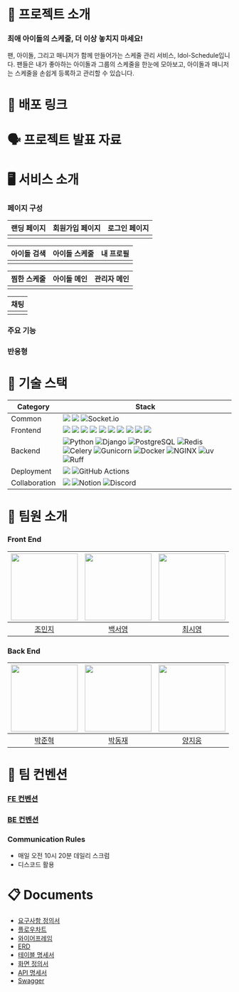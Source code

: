 # 📖 프로젝트 소개

### 최애 아이돌의 스케줄, 더 이상 놓치지 마세요!

팬, 아이돌, 그리고 매니저가 함께 만들어가는 스케줄 관리 서비스, Idol-Schedule입니다. 팬들은 내가 좋아하는 아이돌과 그룹의 스케줄을 한눈에 모아보고, 아이돌과 매니저는 스케줄을 손쉽게 등록하고 관리할 수 있습니다.

# 🔗 배포 링크

# 🗣️ 프로젝트 발표 자료

# 🖥️ 서비스 소개

### 페이지 구성

| 랜딩 페이지 | 회원가입 페이지 | 로그인 페이지 |
| ----------- | --------------- | ------------- |
|             |                 |               |

| 아이돌 검색 | 아이돌 스케줄 | 내 프로필 |
| ----------- | ------------- | --------- |
|             |               |           |

| 찜한 스케줄 | 아이돌 메인 | 관리자 메인 |
| ----------- | ----------- | ----------- |
|             |             |             |

| 채팅 |
| ---- |
|      |

### 주요 기능

### 반응형

# 🧰 기술 스택

| **Category**  | **Stack**                                                                                                                                                                                                                                                                                                                                                                                                                                                                                                                                                                                                                                                                                                                                                                                                                                                                                                                                                                                                                                                       |
| ------------- | --------------------------------------------------------------------------------------------------------------------------------------------------------------------------------------------------------------------------------------------------------------------------------------------------------------------------------------------------------------------------------------------------------------------------------------------------------------------------------------------------------------------------------------------------------------------------------------------------------------------------------------------------------------------------------------------------------------------------------------------------------------------------------------------------------------------------------------------------------------------------------------------------------------------------------------------------------------------------------------------------------------------------------------------------------------- |
| Common        | ![](https://img.shields.io/badge/GIT-E44C30?style=for-the-badge&logo=git&logoColor=white) ![](https://img.shields.io/badge/GitHub-100000?style=for-the-badge&logo=github&logoColor=white) ![Socket.io](https://img.shields.io/badge/Socket.io-black?style=for-the-badge&logo=socket.io&badgeColor=010101)                                                                                                                                                                                                                                                                                                                                                                                                                                                                                                                                                                                                                                                                                                                                                       |
| Frontend      | ![](https://img.shields.io/badge/vite-%23646CFF.svg?style=for-the-badge&logo=vite&logoColor=white) ![](https://img.shields.io/badge/npm-CB3837?style=for-the-badge&logo=npm&logoColor=white) ![](https://img.shields.io/badge/eslint-3A33D1?style=for-the-badge&logo=eslint&logoColor=white) ![](https://img.shields.io/badge/prettier-1A2C34?style=for-the-badge&logo=prettier&logoColor=F7BA3E) ![](https://img.shields.io/badge/TypeScript-007ACC?style=for-the-badge&logo=typescript&logoColor=white) ![](https://img.shields.io/badge/React-20232A?style=for-the-badge&logo=react&logoColor=61DAFB) ![](https://img.shields.io/badge/Tailwind_CSS-38B2AC?style=for-the-badge&logo=tailwind-css&logoColor=white) ![](https://img.shields.io/badge/React%20Hook%20Form-%23EC5990.svg?style=for-the-badge&logo=reacthookform&logoColor=white) ![](https://img.shields.io/badge/zod-%233068b7.svg?style=for-the-badge&logo=zod&logoColor=white) ![](https://img.shields.io/badge/-React%20Query-FF4154?style=for-the-badge&logo=react%20query&logoColor=white) |
| Backend       | ![Python](https://img.shields.io/badge/Python-3776AB?style=for-the-badge&logo=python&logoColor=white) ![Django](https://img.shields.io/badge/Django-092E20?style=for-the-badge&logo=django&logoColor=white) ![PostgreSQL](https://img.shields.io/badge/PostgreSQL-336791?style=for-the-badge&logo=postgresql&logoColor=white) ![Redis](https://img.shields.io/badge/Redis-DC382D?style=for-the-badge&logo=redis&logoColor=white) ![Celery](https://img.shields.io/badge/Celery-37814A?style=for-the-badge) ![Gunicorn](https://img.shields.io/badge/Gunicorn-499848?style=for-the-badge) ![Docker](https://img.shields.io/badge/Docker-2496ED?style=for-the-badge&logo=docker&logoColor=white) ![NGINX](https://img.shields.io/badge/NGINX-009639?style=for-the-badge&logo=nginx&logoColor=white) ![uv](https://img.shields.io/badge/uv-8F50FB?style=for-the-badge) ![Ruff](https://img.shields.io/badge/Ruff-F4EA2A?style=for-the-badge)                                                                                                                       |
| Deployment    | ![](https://img.shields.io/badge/Vercel-000000?style=for-the-badge&logo=vercel&logoColor=white) ![GitHub Actions](https://img.shields.io/badge/GitHub%20Actions-2088FF?style=for-the-badge&logo=githubactions&logoColor=white)                                                                                                                                                                                                                                                                                                                                                                                                                                                                                                                                                                                                                                                                                                                                                                                                                                  |
| Collaboration | ![](https://img.shields.io/badge/figma-%23F24E1E.svg?style=for-the-badge&logo=figma&logoColor=white) ![Notion](https://img.shields.io/badge/Notion-%23000000.svg?style=for-the-badge&logo=notion&logoColor=white) ![Discord](https://img.shields.io/badge/Discord-%235865F2.svg?style=for-the-badge&logo=discord&logoColor=white)                                                                                                                                                                                                                                                                                                                                                                                                                                                                                                                                                                                                                                                                                                                               |

# 👥 팀원 소개

### Front End

| <img width="150" src="https://avatars.githubusercontent.com/u/116670097?v=4" /> | <img width="150" src="https://avatars.githubusercontent.com/u/87892147?v=4" /> | <img width="150" src="https://avatars.githubusercontent.com/u/73391363?v=4" /> |
| :-----------------------------------------------------------------------------: | :----------------------------------------------------------------------------: | :----------------------------------------------------------------------------: |
|                      [조민지](https://github.com/minji105)                      |                     [백서영](https://github.com/sysysysyb)                     |                     [최시영](https://github.com/ElviaChoi)                     |

### Back End

| <img width="150" src="https://avatars.githubusercontent.com/u/207505345?v=4" /> | <img width="150" src="https://avatars.githubusercontent.com/u/207018421?v=4" /> | <img width="150" src="https://avatars.githubusercontent.com/u/57899458?v=4" /> |
| :-----------------------------------------------------------------------------: | :-----------------------------------------------------------------------------: | :----------------------------------------------------------------------------: |
|                       [박준혁](https://github.com/12PJH)                        |                   [박동재](https://github.com/BE-11-dongjae)                    |                    [양지웅](https://github.com/Jiwoong0322)                    |

# 📑 팀 컨벤션

### [FE 컨벤션](https://www.notion.so/5-FE-2408f2d1a2bb80ff815cfe759f2807eb)

### [BE 컨벤션]()

### Communication Rules

- 매일 오전 10시 20분 데일리 스크럼
- 디스코드 활용

# 📋 Documents

- [요구사항 정의서](https://www.notion.so/23fcaf5650aa81328feefbc748861e7a?source=copy_link)
- [플로우차트](https://www.figma.com/design/9DLl7QljnNbHckrdwvFtJn/%EC%99%80%EC%9D%B4%EC%96%B4%ED%94%84%EB%A0%88%EC%9E%84?node-id=264-4093&p=f&t=RPQia8rDzgxjsX6R-0)
- [와이어프레임](https://www.figma.com/design/9DLl7QljnNbHckrdwvFtJn/%EC%99%80%EC%9D%B4%EC%96%B4%ED%94%84%EB%A0%88%EC%9E%84?node-id=625-6272&p=f&t=RPQia8rDzgxjsX6R-0)
- [ERD](https://dbdiagram.io/d/68a3d980ec93249d1e29b1bf)
- [테이블 명세서](https://docs.google.com/spreadsheets/d/19Llf4HLXpz5QqJf9-b8sf5OSXXOnFj6Ju4hqB5gt0qU/edit?gid=998338053#gid=998338053)
- [화면 정의서](https://www.figma.com/design/9DLl7QljnNbHckrdwvFtJn/%EC%99%80%EC%9D%B4%EC%96%B4%ED%94%84%EB%A0%88%EC%9E%84?node-id=705-1891&p=f&t=RPQia8rDzgxjsX6R-0)
- [API 명세서](https://docs.google.com/spreadsheets/d/1dosSwYfPLZrBBbIh_efRWW0sDR4DwjL1KeBifwb_UwY/edit?gid=82432790#gid=82432790)
- [Swagger](https://api.moyeoradingding.site/api/schema/swagger-ui/#)
